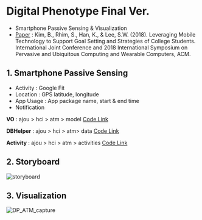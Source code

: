 # Digital Phenotype Final Ver.
- Smartphone Passive Sensing & Visualization
- [Paper](https://dl.acm.org/doi/abs/10.1145/3267305.3267653) : Kim, B., Rhim, S., Han, K., & Lee, S.W. (2018). Leveraging Mobile Technology to Support Goal Setting and Strategies of College Students. International Joint Conference and 2018 International Symposium on Pervasive and Ubiquitous Computing and Wearable Computers, ACM.   

## 1. Smartphone Passive Sensing
  - Activity : Google Fit 
  - Location : GPS latitude, longitude 
  - App Usage : App package name, start & end time 
  - Notification
  
 **VO** : ajou > hci > atm > model [Code Link](https://github.com/sy2399/ATM_Automated-Time-Management/tree/master/app/src/main/java/ajou/hci/atm/model)
 
 **DBHelper** : ajou > hci > atm> data [Code Link](https://github.com/sy2399/ATM_Automated-Time-Management/tree/master/app/src/main/java/ajou/hci/atm/data)
 
 **Activity** : ajou > hci > atm > activities [Code Link](https://github.com/sy2399/ATM_Automated-Time-Management/tree/master/app/src/main/java/ajou/hci/atm/activities)
 

 
 
 
## 2. Storyboard
![storyboard](https://user-images.githubusercontent.com/25919167/77840743-b3f69880-71c5-11ea-9565-0ffbfa5d18b3.png)

## 3. Visualization

![DP_ATM_capture](https://user-images.githubusercontent.com/25919167/77718491-6d1e6c80-7026-11ea-8465-e0d479f1e887.png)
